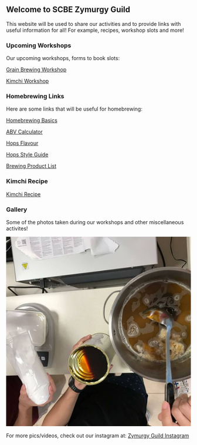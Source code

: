 ## Welcome to SCBE Zymurgy Guild

This website will be used to share our activities and to provide links with useful information for all! For example, recipes, workshop slots and more!

### Upcoming Workshops

Our upcoming workshops, forms to book slots:

[Grain Brewing Workshop](https://docs.google.com/forms/u/3/d/1Pq_KYxDHdj88AYLXk0EiNHAEVeR8UhyBzzLXCcG5EeE/edit?usp=drive_web)

[Kimchi Workshop](https://docs.google.com/forms/d/1ehEDhXZ_MCmW4Hj1SbC6YjwJzDdk3ACql4FHFOljRyg/edit)

### Homebrewing Links

Here are some links that will be useful for homebrewing:

[Homebrewing Basics](http://www.howtobrew.com/)

[ABV Calculator](https://www.vinolab.hr/calculator/gravity-density-sugar-conversions-en19)

[Hops Flavour](https://byo.com/resource/hops/)

[Hops Style Guide](http://www.hopslist.com/style-guide/)

[Brewing Product List](https://docs.google.com/spreadsheets/u/2/d/1PwdJ3Cm_mjPKGIUcrXmDOM6DRE9IPMv-uPGL8Onuqdw/edit#gid=0)


### Kimchi Recipe

[Kimchi Recipe](https://docs.google.com/document/d/1mifIH5MwDQs4kQd9BhrKFkOn8L0hOWqNbhL5JLD5B7Y/edit?usp=sharing)

### Gallery

Some of the photos taken during our workshops and other miscellaneous activites!

![Pic1](pic1.png)

For more pics/videos, check out our instagram at: [Zymurgy Guild Instagram](https://www.instagram.com/scbe_zymurgyguild/)

